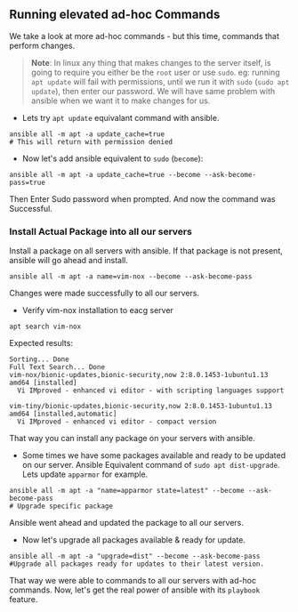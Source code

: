 ## Running elevated ad-hoc Commands
We take a look at more ad-hoc commands - but this time, commands that perform changes.

>**Note**: In linux any thing that makes changes to the server itself, is going to require you either be the `root` user or use `sudo`.
eg: running `apt update` will fail with permissions, until we run it with `sudo` (`sudo apt update`), then enter our password. We will have same problem with ansible when we want it to make changes for us.

- Lets try `apt update` equivalant command with ansible.
```shell
ansible all -m apt -a update_cache=true
# This will return with permission denied
```
- Now let's add ansible equivalent to `sudo` (`become`):
```shell
ansible all -m apt -a update_cache=true --become --ask-become-pass=true
```
Then Enter Sudo password when prompted. And now the command was Successful.

### Install Actual Package into all our servers
Install a package on all servers with ansible. If that package is not present, ansible will go ahead and install.
```shell
ansible all -m apt -a name=vim-nox --become --ask-become-pass
```
Changes were made successfully to all our servers.
- Verify vim-nox installation to eacg server
```shell
apt search vim-nox
```
Expected results:
```
Sorting... Done
Full Text Search... Done
vim-nox/bionic-updates,bionic-security,now 2:8.0.1453-1ubuntu1.13 amd64 [installed]
  Vi IMproved - enhanced vi editor - with scripting languages support

vim-tiny/bionic-updates,bionic-security,now 2:8.0.1453-1ubuntu1.13 amd64 [installed,automatic]
  Vi IMproved - enhanced vi editor - compact version
```

That way you can install any package on your servers with ansible.

- Some times we have some packages available and ready to be updated on our server.
Ansible Equivalent command of `sudo apt dist-upgrade`. Lets update `apparmor` for example.
```shell
ansible all -m apt -a "name=apparmor state=latest" --become --ask-become-pass
# Upgrade specific package
```
Ansible went ahead and updated the package to all our servers.

- Now let's upgrade all packages available & ready for update. 
```shell
ansible all -m apt -a "upgrade=dist" --become --ask-become-pass
#Upgrade all packages ready for updates to their latest version.
```

That way we were able to commands to all our servers with ad-hoc commands.
Now, let's get the real power of ansible with its `playbook` feature.